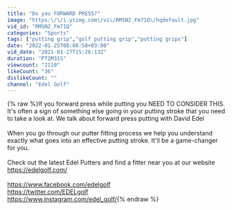 ```yaml
---
title: "Do you FORWARD PRESS?"
image: "https:\/\/i.ytimg.com\/vi\/RMSN2_Fm71Q\/hqdefault.jpg"
vid_id: "RMSN2_Fm71Q"
categories: "Sports"
tags: ["putting grip","golf putting grip","putting grips"]
date: "2022-01-25T08:08:58+03:00"
vid_date: "2021-01-27T15:26:13Z"
duration: "PT2M31S"
viewcount: "2110"
likeCount: "36"
dislikeCount: ""
channel: "Edel Golf"
---
```

{% raw %}If you forward press while putting you NEED TO CONSIDER THIS. It's often a sign of something else going in your putting stroke that you need to take a look at. We talk about forward press putting with David Edel <br /><br />When you go through our putter fitting process we help you understand exactly what goes into an effective putting stroke. It'll be a game-changer for you.<br /><br />Check out the latest Edel Putters and find a fitter near you at our website <a rel="nofollow" target="blank" href="https://edelgolf.com/">https://edelgolf.com/</a><br /><br /><a rel="nofollow" target="blank" href="https://www.facebook.com/edelgolf">https://www.facebook.com/edelgolf</a><br /><a rel="nofollow" target="blank" href="https://twitter.com/EDELgolf">https://twitter.com/EDELgolf</a><br /><a rel="nofollow" target="blank" href="https://www.instagram.com/edel_golf/">https://www.instagram.com/edel_golf/</a>{% endraw %}
